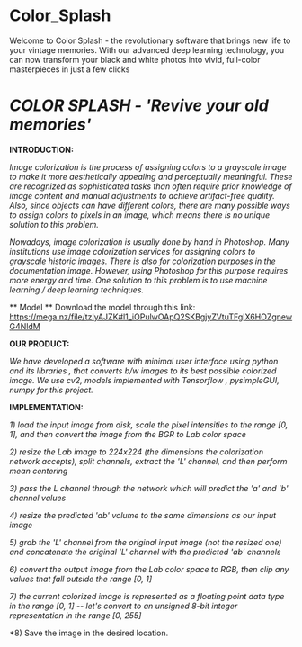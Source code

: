 # Color_Splash
Welcome to Color Splash - the revolutionary software that brings new life to your vintage memories. With our advanced deep learning technology, you can now transform your black and white photos into vivid, full-color masterpieces in just a few clicks


# *COLOR SPLASH - 'Revive your old memories'*

**INTRODUCTION:**

*Image colorization is the process of assigning colors to a grayscale image to make it more aesthetically appealing and perceptually meaningful. These are recognized as sophisticated tasks than often require prior knowledge of image content and manual adjustments to achieve artifact-free quality. Also, since objects can have different colors, there are many possible ways to assign colors to pixels in an image, which means there is no unique solution to this problem.*
 
*Nowadays, image colorization is usually done by hand in Photoshop. Many institutions use image colorization services for assigning colors to grayscale historic images. There is also for colorization purposes in the documentation image. However, using Photoshop for this purpose requires more energy and time. One solution to this problem is to use machine learning / deep learning techniques.*

** Model **
Download the model through this link:
https://mega.nz/file/tzIyAJZK#l1_iOPulwOApQ2SKBgjyZVtuTFgIX6HOZgnewG4NldM

**OUR PRODUCT:**

*We have developed a software with minimal user interface using python and its libraries , that converts b/w images to its best possible colorized image. We use cv2, models implemented with Tensorflow , pysimpleGUI, numpy for this project.*

**IMPLEMENTATION:**

*1)	load the input image from disk, scale the pixel intensities to the range [0, 1], and then convert the image from the BGR to Lab color space*

*2)	resize the Lab image to 224x224 (the dimensions the colorization network accepts), split channels, extract the 'L' channel, and then perform mean centering*

*3)	pass the L channel through the network which will predict the 'a' and 'b' channel values*

*4)	resize the predicted 'ab' volume to the same dimensions as our input image*

*5)	grab the 'L' channel from the original input image (not the resized one) and concatenate the original 'L' channel with the predicted 'ab' channels*

*6)	convert the output image from the Lab color space to RGB, then clip any values that fall outside the range [0, 1]*

*7)	the current colorized image is represented as a floating point data type in the range [0, 1] -- let's convert to an unsigned 8-bit integer representation in the range [0, 255]*

*8) Save the image in the desired location.




